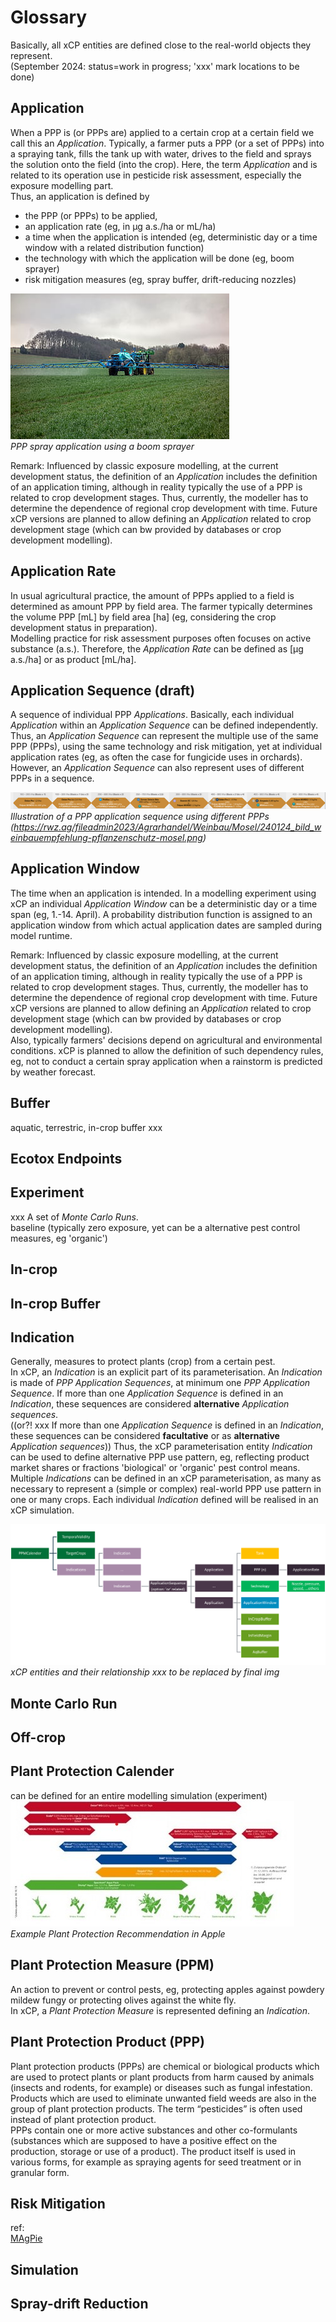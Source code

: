 # Glossary
Basically, all xCP entities are defined close to the real-world objects they represent.  
(September 2024: status=work in progress; 'xxx' mark locations to be done)


## Application
When a PPP is (or PPPs are) applied to a certain crop at a certain field we call this an *Application*. Typically, a farmer puts a PPP (or a set of PPPs) into a spraying tank, fills the tank up with water, drives to the field and sprays the solution onto the field (into the crop). Here, the term *Application* and is related to its operation use in pesticide risk assessment, especially the exposure modelling part.  
 Thus, an application is defined by  
 - the PPP (or PPPs) to be applied,  
 - an application rate (eg, in µg a.s./ha or mL/ha)  
 - a time when the application is intended (eg, deterministic day or a time window with a related distribution function)  
 - the technology with which the application will be done (eg, boom sprayer)  
 - risk mitigation measures (eg, spray buffer, drift-reducing nozzles)  
  

![Application](../img/sprayApplication.jpg "PPP Spray Application using a boom sprayer")  
*PPP spray application using a boom sprayer*  

Remark: Influenced by classic exposure modelling, at the current development status, the definition of an *Application* includes the definition of an application timing, although in reality typically the use of a PPP is related to crop development stages. Thus, currently, the modeller has to determine the dependence of regional crop development with time. Future xCP versions are planned to allow defining an *Application* related to crop development stage (which can bw provided by databases or crop development modelling). 


## Application Rate
In usual agricultural practice, the amount of PPPs applied to a field is determined as amount PPP by field area. 
The farmer typically determines the volume PPP [mL] by field area [ha] (eg, considering the crop development status in preparation).   
Modelling practice for risk assessment purposes often focuses on active substance (a.s.). Therefore, the *Application Rate* can be defined as [µg a.s./ha] or as product [mL/ha].

## Application Sequence (draft)
A sequence of individual PPP *Applications*. Basically, each individual *Application* within an *Application Sequence* can be defined independently. Thus, an *Application Sequence* can represent the multiple use of the same PPP (PPPs), using the same technology and risk mitigation, yet at individual application rates (eg, as often the case for fungicide uses in orchards). However, an *Application Sequence* can also represent uses of different PPPs in a sequence.   

![Illustration of a PPP application sequence using different PPPs](../img/PPP%20application%20sequence%20using%20different%20PPPs.png)
*Illustration of a PPP application sequence using different PPPs  
(https://rwz.ag/fileadmin2023/Agrarhandel/Weinbau/Mosel/240124_bild_weinbauempfehlung-pflanzenschutz-mosel.png)*

## Application Window
 The time when an application is intended. In a modelling experiment using xCP an individual *Application Window* can be a deterministic day or a time span (eg, 1.-14. April). A probability distribution function is assigned to an application window from which actual application dates are sampled during model runtime. 

Remark: Influenced by classic exposure modelling, at the current development status, the definition of an *Application* includes the definition of an application timing, although in reality typically the use of a PPP is related to crop development stages. Thus, currently, the modeller has to determine the dependence of regional crop development with time. Future xCP versions are planned to allow defining an *Application* related to crop development stage (which can bw provided by databases or crop development modelling).  
Also, typically farmers' decisions depend on agricultural and environmental conditions. xCP is planned to allow the definition of such dependency rules, eg, not to conduct a certain spray application when a rainstorm is predicted by weather forecast.  

## Buffer
aquatic, terrestric, in-crop buffer xxx

## Ecotox Endpoints

## Experiment
xxx 
A set of *Monte Carlo Runs*.  
baseline (typically zero exposure, yet can be a alternative pest control measures, eg 'organic')

## In-crop

## In-crop Buffer

## Indication
Generally, measures to protect plants (crop) from a certain pest.  
In xCP, an *Indication* is an explicit part of its parameterisation. An *Indication* is made of *PPP Application Sequences*, at minimum one *PPP Application Sequence*. If more than one *Application Sequence* is defined in an *Indication*, these sequences are considered **alternative** *Application sequences*.  
((or?! xxx If more than one *Application Sequence* is defined in an *Indication*, these sequences can be considered **facultative** or as **alternative** *Application sequences*))
Thus, the xCP parameterisation entity *Indication* can be used to define alternative PPP use pattern, eg, reflecting product market shares or fractions 'biological' or 'organic' pest control means.  
Multiple *Indications* can be defined in an xCP parameterisation, as many as necessary to represent a (simple or complex) real-world PPP use pattern in one or many crops. Each individual *Indication* defined will be realised in an xCP simulation. 

![xCP Entities and their Relationship](../img/xCP%20entities%20and%20their%20relationship.png "xCP Entities and their Relationship")  
*xCP entities and their relationship xxx to be replaced by final img*

## Monte Carlo Run


## Off-crop



## Plant Protection Calender
  
can be defined for an entire modelling simulation (experiment)  
![Example Plant Protection Calender](../img/Example%20plant%20protection%20recommendation%20in%20apples.jpg "Example Plant Protection Recommendation in Apple")  
*Example Plant Protection Recommendation in Apple*


## Plant Protection Measure (PPM)
An action to prevent or control pests, eg, protecting apples against powdery mildew fungy or protecting olives against the white fly.  
In xCP, a *Plant Protection Measure* is represented defining an *Indication*.  

## Plant Protection Product (PPP)
Plant protection products (PPPs) are chemical or biological products which are used to protect plants or plant products from harm caused by animals (insects and rodents, for example) or diseases such as fungal infestation. Products which are used to eliminate unwanted field weeds are also in the group of plant protection products. The term “pesticides” is often used instead of plant protection product.  
PPPs contain one or more active substances and other co-formulants (substances which are supposed to have a positive effect on the production, storage or use of a product). The product itself is used in various forms, for example as spraying agents for seed treatment or in granular form.  

## Risk Mitigation


ref:  
[MAgPie](https://www.openagrar.de/receive/openagrar_mods_00027102)


## Simulation


## Spray-drift Reduction
